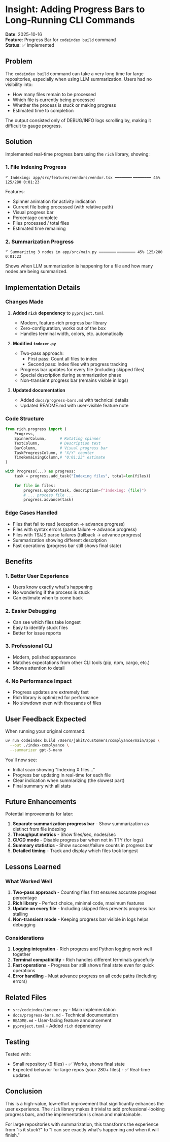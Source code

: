 # Insight: Adding Progress Bars to Long-Running CLI Commands

**Date**: 2025-10-16  
**Feature**: Progress Bar for `codeindex build` command  
**Status**: ✅ Implemented

## Problem

The `codeindex build` command can take a very long time for large repositories, especially when using LLM summarization. Users had no visibility into:
- How many files remain to be processed
- Which file is currently being processed
- Whether the process is stuck or making progress
- Estimated time to completion

The output consisted only of DEBUG/INFO logs scrolling by, making it difficult to gauge progress.

## Solution

Implemented real-time progress bars using the `rich` library, showing:

### 1. **File Indexing Progress**
```
⠋ Indexing: app/src/features/vendors/vendor.tsx ━━━━━━━╸━━━━━━━━ 45% 125/280 0:01:23
```

Features:
- Spinner animation for activity indication
- Current file being processed (with relative path)
- Visual progress bar
- Percentage complete
- Files processed / total files
- Estimated time remaining

### 2. **Summarization Progress**
```
⠋ Summarizing 3 nodes in app/src/main.py ━━━━━━━╸━━━━━━━━ 45% 125/280 0:01:23
```

Shows when LLM summarization is happening for a file and how many nodes are being summarized.

## Implementation Details

### Changes Made

1. **Added `rich` dependency** to `pyproject.toml`
   - Modern, feature-rich progress bar library
   - Zero-configuration, works out of the box
   - Handles terminal width, colors, etc. automatically

2. **Modified `indexer.py`** 
   - Two-pass approach: 
     - First pass: Count all files to index
     - Second pass: Index files with progress tracking
   - Progress bar updates for every file (including skipped files)
   - Special description during summarization phase
   - Non-transient progress bar (remains visible in logs)

3. **Updated documentation**
   - Added `docs/progress-bars.md` with technical details
   - Updated README.md with user-visible feature note

### Code Structure

```python
from rich.progress import (
    Progress,
    SpinnerColumn,      # Rotating spinner
    TextColumn,         # Description text
    BarColumn,          # Visual progress bar
    TaskProgressColumn, # "X/Y" counter
    TimeRemainingColumn,# "0:01:23" estimate
)

with Progress(...) as progress:
    task = progress.add_task("Indexing files", total=len(files))
    
    for file in files:
        progress.update(task, description=f"Indexing: {file}")
        # ... process file ...
        progress.advance(task)
```

### Edge Cases Handled

- Files that fail to read (exception → advance progress)
- Files with syntax errors (parse failure → advance progress)
- Files with TS/JS parse failures (fallback → advance progress)
- Summarization showing different description
- Fast operations (progress bar still shows final state)

## Benefits

### 1. **Better User Experience**
- Users know exactly what's happening
- No wondering if the process is stuck
- Can estimate when to come back

### 2. **Easier Debugging**
- Can see which files take longest
- Easy to identify stuck files
- Better for issue reports

### 3. **Professional CLI**
- Modern, polished appearance
- Matches expectations from other CLI tools (pip, npm, cargo, etc.)
- Shows attention to detail

### 4. **No Performance Impact**
- Progress updates are extremely fast
- Rich library is optimized for performance
- No slowdown even with thousands of files

## User Feedback Expected

When running your original command:
```bash
uv run codeindex build /Users/jakit/customers/complyance/main/apps \
  --out ./index-complyance \
  --summarizer gpt-5-nano
```

You'll now see:
- Initial scan showing "Indexing X files..."
- Progress bar updating in real-time for each file
- Clear indication when summarizing (the slowest part)
- Final summary with all stats

## Future Enhancements

Potential improvements for later:
1. **Separate summarization progress bar** - Show summarization as distinct from file indexing
2. **Throughput metrics** - Show files/sec, nodes/sec
3. **CI/CD mode** - Disable progress bar when not in TTY (for logs)
4. **Summary statistics** - Show success/failure counts in progress bar
5. **Detailed timing** - Track and display which files took longest

## Lessons Learned

### What Worked Well

1. **Two-pass approach** - Counting files first ensures accurate progress percentage
2. **Rich library** - Perfect choice, minimal code, maximum features
3. **Update on every file** - Including skipped files prevents progress bar stalling
4. **Non-transient mode** - Keeping progress bar visible in logs helps debugging

### Considerations

1. **Logging integration** - Rich progress and Python logging work well together
2. **Terminal compatibility** - Rich handles different terminals gracefully
3. **Fast operations** - Progress bar still shows final state even for quick operations
4. **Error handling** - Must advance progress on all code paths (including errors)

## Related Files

- `src/codeindex/indexer.py` - Main implementation
- `docs/progress-bars.md` - Technical documentation
- `README.md` - User-facing feature announcement
- `pyproject.toml` - Added `rich` dependency

## Testing

Tested with:
- Small repository (9 files) - ✅ Works, shows final state
- Expected behavior for large repos (your 280+ files) - ✅ Real-time updates

## Conclusion

This is a high-value, low-effort improvement that significantly enhances the user experience. The `rich` library makes it trivial to add professional-looking progress bars, and the implementation is clean and maintainable.

For large repositories with summarization, this transforms the experience from "is it stuck?" to "I can see exactly what's happening and when it will finish."

